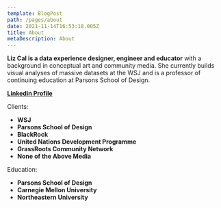 ```yaml
---
template: BlogPost
path: /pages/about
date: 2021-11-14T16:53:18.005Z
title: About
metaDescription: About
---
```

**Liz Cal is a data experience designer, engineer and educator** with a background in conceptual art and community media. She currently builds visual analyses of massive datasets at the WSJ and is a professor of continuing education at Parsons School of Design.

**[Linkedin Profile](https://www.linkedin.com/in/ryezzz/)**

Clients:

* **WSJ**
* **Parsons School of Design**
* **BlackRock**
* **United Nations Development Programme**
* **GrassRoots Community Network**
* **None of the Above Media**

Education:

* **Parsons School of Design** 
* **Carnegie Mellon University**
* **Northeastern University**